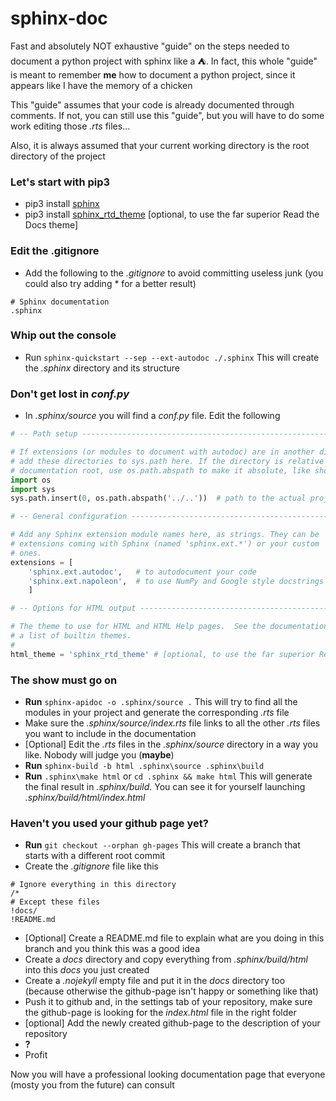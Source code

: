 
# sphinx-doc
Fast and absolutely NOT exhaustive "guide" on the steps needed to document a python project with sphinx like a :tent:. In fact, this whole "guide" is meant to remember **me** how to document a python project, since it appears like I have the memory of a chicken

This "guide" assumes that your code is already documented through comments. If not, you can still use this "guide", but you will have to do some work editing those _.rts_ files...

Also, it is always assumed that your current working directory is the root directory of the project

### Let's start with pip3
- pip3 install [sphinx](https://www.sphinx-doc.org/en/master/index.html)
- pip3 install [sphinx_rtd_theme](https://sphinx-rtd-theme.readthedocs.io/en/stable/) \[optional, to use the far superior Read the Docs theme\]

### Edit the .gitignore
- Add the following to the _.gitignore_ to avoid committing useless junk (you could also try adding * for a better result)
``` .gitignore
# Sphinx documentation
.sphinx
```

### Whip out the console
- Run `sphinx-quickstart --sep --ext-autodoc ./.sphinx` This will create the _.sphinx_ directory and its structure

### Don't get lost in _conf.py_
- In _.sphinx/source_ you will find a _conf.py_ file. Edit the following
``` python
# -- Path setup --------------------------------------------------------------

# If extensions (or modules to document with autodoc) are in another directory,
# add these directories to sys.path here. If the directory is relative to the
# documentation root, use os.path.abspath to make it absolute, like shown here.
import os
import sys
sys.path.insert(0, os.path.abspath('../..'))  # path to the actual project root folder
```
``` python
# -- General configuration ---------------------------------------------------

# Add any Sphinx extension module names here, as strings. They can be
# extensions coming with Sphinx (named 'sphinx.ext.*') or your custom
# ones.
extensions = [
    'sphinx.ext.autodoc',   # to autodocument your code
    'sphinx.ext.napoleon',  # to use NumPy and Google style docstrings
    ]
```
``` python
# -- Options for HTML output -------------------------------------------------

# The theme to use for HTML and HTML Help pages.  See the documentation for
# a list of builtin themes.
#
html_theme = 'sphinx_rtd_theme' # [optional, to use the far superior Read the Docs theme]
```

### The show must go on
- **Run** `sphinx-apidoc -o .sphinx/source .` This will try to find all the modules in your project and generate the corresponding _.rts_ file
- Make sure the _.sphinx/source/index.rts_ file links to all the other _.rts_ files you want to include in the documentation
- \[Optional\] Edit the _.rts_ files in the _.sphinx/source_ directory in a way you like. Nobody will judge you (**maybe**)
- **Run** `sphinx-build -b html .sphinx\source .sphinx\build`
- **Run** `.sphinx\make html` or `cd .sphinx && make html` This will generate the final result in _.sphinx/build_. You can see it for yourself launching _.sphinx/build/html/index.html_


### Haven't you used your github page yet?
- **Run** `git checkout --orphan gh-pages` This will create a branch that starts with a different root commit
- Create the _.gitignore_ file like this
``` .gitignore
# Ignore everything in this directory
/*
# Except these files
!docs/
!README.md
```
- \[Optional\] Create a README.md file to explain what are you doing in this branch and you think this was a good idea
- Create a _docs_ directory and copy everything from _.sphinx/build/html_ into this _docs_ you just created
- Create a _.nojekyll_ empty file and put it in the _docs_ directory too (because otherwise the github-page isn't happy or something like that)
- Push it to github and, in the settings tab of your repository, make sure the github-page is looking for the _index.html_ file in the right folder
- \[optional\] Add the newly created github-page to the description of your repository
- **?**
- Profit

Now you will have a professional looking documentation page that everyone (mosty you from the future) can consult

